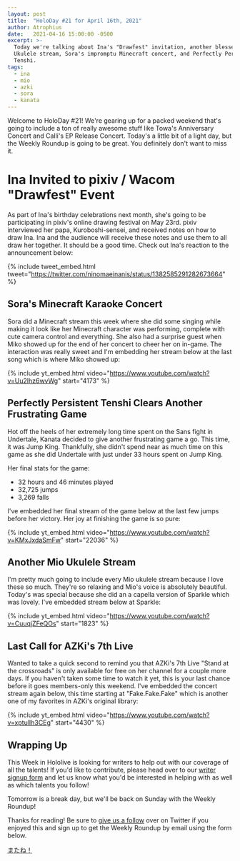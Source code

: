 ```yaml
---
layout: post
title:  "HoloDay #21 for April 16th, 2021"
author: Atrophius
date:   2021-04-16 15:00:00 -0500
excerpt: >-
  Today we're talking about Ina's "Drawfest" invitation, another blessed Mio
  Ukulele stream, Sora's impromptu Minecraft concert, and Perfectly Persistent
  Tenshi.
tags:
  - ina
  - mio
  - azki
  - sora
  - kanata
---
```


Welcome to HoloDay #21! We're gearing up for a packed weekend that's going to
include a ton of really awesome stuff like Towa's Anniversary Concert and
Calli's EP Release Concert. Today's a little bit of a light day, but the Weekly
Roundup is going to be great. You definitely don't want to miss it.

# Ina Invited to pixiv / Wacom "Drawfest" Event

As part of Ina's birthday celebrations next month, she's going to be participating in pixiv's online drawing festival on May 23rd. pixiv interviewed her papa, Kuroboshi-sensei, and received notes on how to draw Ina. Ina and the audience will receive these notes and use them to all draw her together. It should be a good time. Check out Ina's reaction to the announcement below:

{% include tweet_embed.html tweet="https://twitter.com/ninomaeinanis/status/1382585291282673664" %}

## Sora's Minecraft Karaoke Concert

Sora did a Minecraft stream this week where she did some singing while making it look like her Minecraft character was performing, complete with cute camera control and everything. She also had a surprise guest when Miko showed up for the end of her concert to cheer her on in-game. The interaction was really sweet and I'm embedding her stream below at the last song which is where Miko showed up:

{% include yt_embed.html video="https://www.youtube.com/watch?v=Uu2lhz6wvWg" start="4173" %}

## Perfectly Persistent Tenshi Clears Another Frustrating Game

Hot off the heels of her extremely long time spent on the Sans fight in Undertale, Kanata decided to give another frustrating game a go. This time, it was Jump King. Thankfully, she didn't spend near as much time on this game as she did Undertale with just under 33 hours spent on Jump King.

Her final stats for the game:

- 32 hours and 46 minutes played
- 32,725 jumps
- 3,269 falls

I've embedded her final stream of the game below at the last few jumps before her victory. Her joy at finishing the game is so pure:

{% include yt_embed.html video="https://www.youtube.com/watch?v=KMxJxdaSmFw" start="22036" %}

## Another Mio Ukulele Stream

I'm pretty much going to include every Mio ukulele stream because I love these so much. They're so relaxing and Mio's voice is absolutely beautiful. Today's was special because she did an a capella version of Sparkle which was lovely. I've embedded stream below at Sparkle:

{% include yt_embed.html video="https://www.youtube.com/watch?v=CuuqjZFeQOs" start="1823" %}

## Last Call for AZKi's 7th Live

Wanted to take a quick second to remind you that AZKi's 7th Live "Stand at the crossroads" is only available for free on her channel for a couple more days. If you haven't taken some time to watch it yet, this is your last chance before it goes members-only this weekend. I've embedded the concert stream again below, this time starting at "Fake.Fake.Fake" which is another one of my favorites in AZKi's original library:

{% include yt_embed.html video="https://www.youtube.com/watch?v=xptulIh3CEg" start="4430" %}

## Wrapping Up

This Week in Hololive is looking for writers to help out with our coverage of
all the talents! If you'd like to contribute, please head over to our
[writer signup form][WriterForm] and let us know what you'd be interested in
helping with as well as which talents you follow!

Tomorrow is a break day, but we'll be back on Sunday with the Weekly Roundup!

Thanks for reading! Be sure to [give us a follow][TWIHLTwitter] over on Twitter
if you enjoyed this and sign up to get the Weekly Roundup by email using the
form below.

<abbr title="See you!">またね！</abbr>

[TWIHLTwitter]: <https://twitter.com/WeekInHololive>
[TWIHLResources]: </resources>
[WriterForm]: <https://forms.gle/hXJLu5ZHAwTg9vZm9>
